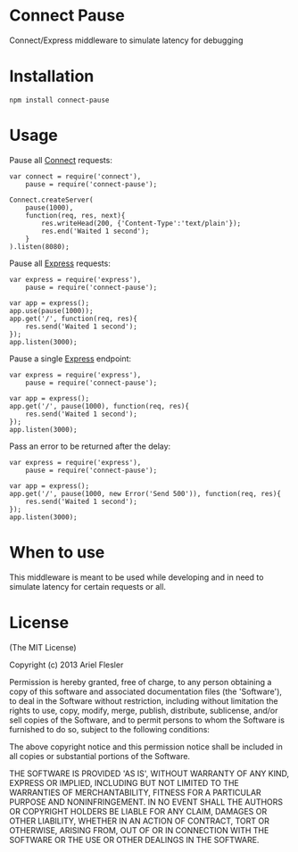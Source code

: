 Connect Pause
=============

Connect/Express middleware to simulate latency for debugging

Installation
===

    npm install connect-pause

Usage
===

Pause all [Connect](http://github.com/senchalabs/connect) requests:

    var connect = require('connect'),
        pause = require('connect-pause');

    Connect.createServer(
        pause(1000),
        function(req, res, next){
            res.writeHead(200, {'Content-Type':'text/plain'});
            res.end('Waited 1 second');
        }
    ).listen(8080);

Pause all [Express](https://github.com/visionmedia/express) requests:

 	var express = require('express'),
        pause = require('connect-pause');

    var app = express();
    app.use(pause(1000));
	app.get('/', function(req, res){
		res.send('Waited 1 second');
	});
	app.listen(3000);

Pause a single [Express](https://github.com/visionmedia/express) endpoint:

 	var express = require('express'),
        pause = require('connect-pause');

    var app = express();
	app.get('/', pause(1000), function(req, res){
		res.send('Waited 1 second');
	});
	app.listen(3000);

Pass an error to be returned after the delay:

 	var express = require('express'),
        pause = require('connect-pause');

    var app = express();
	app.get('/', pause(1000, new Error('Send 500')), function(req, res){
		res.send('Waited 1 second');
	});
	app.listen(3000);

When to use
===

This middleware is meant to be used while developing and in need to simulate latency for certain requests or all.

License 
===

(The MIT License)

Copyright (c) 2013 Ariel Flesler

Permission is hereby granted, free of charge, to any person obtaining
a copy of this software and associated documentation files (the
'Software'), to deal in the Software without restriction, including
without limitation the rights to use, copy, modify, merge, publish,
distribute, sublicense, and/or sell copies of the Software, and to
permit persons to whom the Software is furnished to do so, subject to
the following conditions:

The above copyright notice and this permission notice shall be
included in all copies or substantial portions of the Software.

THE SOFTWARE IS PROVIDED 'AS IS', WITHOUT WARRANTY OF ANY KIND,
EXPRESS OR IMPLIED, INCLUDING BUT NOT LIMITED TO THE WARRANTIES OF
MERCHANTABILITY, FITNESS FOR A PARTICULAR PURPOSE AND NONINFRINGEMENT.
IN NO EVENT SHALL THE AUTHORS OR COPYRIGHT HOLDERS BE LIABLE FOR ANY
CLAIM, DAMAGES OR OTHER LIABILITY, WHETHER IN AN ACTION OF CONTRACT,
TORT OR OTHERWISE, ARISING FROM, OUT OF OR IN CONNECTION WITH THE
SOFTWARE OR THE USE OR OTHER DEALINGS IN THE SOFTWARE.

